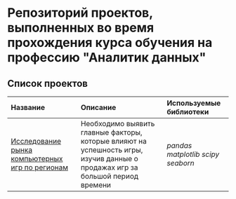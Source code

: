# Репозиторий проектов, выполненных во время прохождения курса обучения на профессию "Аналитик данных"

## Список проектов

| Название | Описание | Используемые библиотеки | 
| :---------------------- | :---------------------- | :---------------------- |
| [Исследование рынка компьютерных игр по регионам](game_research) | Необходимо выявить главные факторы, которые влияют на успешность игры, изучив данные о продажах игр за большой период времени | *pandas* *matplotlib* *scipy* *seaborn* |
